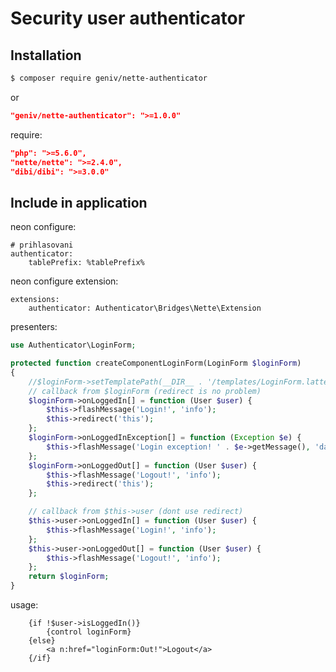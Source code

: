 Security user authenticator
===========================

Installation
------------

```sh
$ composer require geniv/nette-authenticator
```
or
```json
"geniv/nette-authenticator": ">=1.0.0"
```

require:
```json
"php": ">=5.6.0",
"nette/nette": ">=2.4.0",
"dibi/dibi": ">=3.0.0"
```

Include in application
----------------------
neon configure:
```neon
# prihlasovani
authenticator:
    tablePrefix: %tablePrefix%
```

neon configure extension:
```neon
extensions:
    authenticator: Authenticator\Bridges\Nette\Extension
```

presenters:
```php
use Authenticator\LoginForm;

protected function createComponentLoginForm(LoginForm $loginForm)
{
    //$loginForm->setTemplatePath(__DIR__ . '/templates/LoginForm.latte');
    // callback from $loginForm (redirect is no problem)
    $loginForm->onLoggedIn[] = function (User $user) {
        $this->flashMessage('Login!', 'info');
        $this->redirect('this');
    };
    $loginForm->onLoggedInException[] = function (Exception $e) {
        $this->flashMessage('Login exception! ' . $e->getMessage(), 'danger');
    };
    $loginForm->onLoggedOut[] = function (User $user) {
        $this->flashMessage('Logout!', 'info');
        $this->redirect('this');
    };

    // callback from $this->user (dont use redirect)
    $this->user->onLoggedIn[] = function (User $user) {
        $this->flashMessage('Login!', 'info');
    };
    $this->user->onLoggedOut[] = function (User $user) {
        $this->flashMessage('Logout!', 'info');
    };
    return $loginForm;
}
```

usage:
```latte
    {if !$user->isLoggedIn()}
        {control loginForm}
    {else}
        <a n:href="loginForm:Out!">Logout</a>
    {/if}
```

